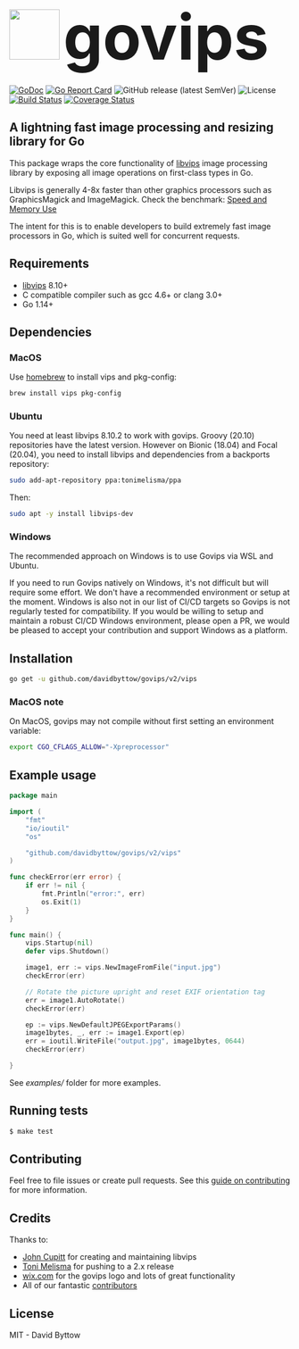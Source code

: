 # <img src="https://raw.githubusercontent.com/davidbyttow/govips/master/assets/SVG/govips.svg" width="90" height="90"> <span style="font-size: 4em;">govips</span>
[![GoDoc](https://godoc.org/github.com/davidbyttow/govips?status.svg)](https://pkg.go.dev/mod/github.com/davidbyttow/govips/v2) [![Go Report Card](http://goreportcard.com/badge/davidbyttow/govips)](http://goreportcard.com/report/davidbyttow/govips) ![GitHub release (latest SemVer)](https://img.shields.io/github/v/release/davidbyttow/govips) ![License](https://img.shields.io/badge/license-MIT-blue.svg) [![Build Status](https://github.com/davidbyttow/govips/workflows/build/badge.svg)](https://github.com/davidbyttow/govips/actions) [![Coverage Status](https://img.shields.io/coveralls/github/davidbyttow/govips)](https://coveralls.io/github/davidbyttow/govips?branch=master)
## A lightning fast image processing and resizing library for Go

This package wraps the core functionality of [libvips](https://github.com/libvips/libvips) image processing library by exposing all image operations on first-class types in Go.

Libvips is generally 4-8x faster than other graphics processors such as GraphicsMagick and ImageMagick. Check the benchmark: [Speed and Memory Use](https://github.com/libvips/libvips/wiki/Speed-and-memory-use)

The intent for this is to enable developers to build extremely fast image processors in Go, which is suited well for concurrent requests.

## Requirements

-   [libvips](https://github.com/libvips/libvips) 8.10+
-   C compatible compiler such as gcc 4.6+ or clang 3.0+
-   Go 1.14+

## Dependencies

### MacOS

Use [homebrew](https://brew.sh/) to install vips and pkg-config:

```bash
brew install vips pkg-config
```

### Ubuntu

You need at least libvips 8.10.2 to work with govips. Groovy (20.10) repositories have the latest version. However on Bionic (18.04) and Focal (20.04), you need to install libvips and dependencies from a backports repository:

```bash
sudo add-apt-repository ppa:tonimelisma/ppa
```

Then:

```bash
sudo apt -y install libvips-dev
```

### Windows

The recommended approach on Windows is to use Govips via WSL and Ubuntu.

If you need to run Govips natively on Windows, it's not difficult but will require some effort. We don't have a recommended environment or setup at the moment. Windows is also not in our list of CI/CD targets so Govips is not regularly tested for compatibility. If you would be willing to setup and maintain a robust CI/CD Windows environment, please open a PR, we would be pleased to accept your contribution and support Windows as a platform.

## Installation

```bash
go get -u github.com/davidbyttow/govips/v2/vips
```

### MacOS note

On MacOS, govips may not compile without first setting an environment variable:

```bash
export CGO_CFLAGS_ALLOW="-Xpreprocessor"
```

## Example usage

```go
package main

import (
	"fmt"
	"io/ioutil"
	"os"

	"github.com/davidbyttow/govips/v2/vips"
)

func checkError(err error) {
	if err != nil {
		fmt.Println("error:", err)
		os.Exit(1)
	}
}

func main() {
	vips.Startup(nil)
	defer vips.Shutdown()

	image1, err := vips.NewImageFromFile("input.jpg")
	checkError(err)

	// Rotate the picture upright and reset EXIF orientation tag
	err = image1.AutoRotate()
	checkError(err)

	ep := vips.NewDefaultJPEGExportParams()
	image1bytes, _, err := image1.Export(ep)
	err = ioutil.WriteFile("output.jpg", image1bytes, 0644)
	checkError(err)

}
```

See *examples/* folder for more examples.

## Running tests

```bash
$ make test
```

## Contributing

Feel free to file issues or create pull requests. See this [guide on contributing](https://github.com/davidbyttow/govips/blob/master/CONTRIBUTING.md) for more information.

## Credits

Thanks to:

-   [John Cupitt](https://github.com/jcupitt) for creating and maintaining libvips
-   [Toni Melisma](https://github.com/tonimelisma) for pushing to a 2.x release
-   [wix.com](https://wix.com/) for the govips logo and lots of great functionality
-   All of our fantastic [contributors](https://github.com/davidbyttow/govips/graphs/contributors)

## License

MIT - David Byttow
